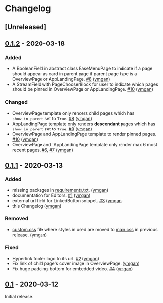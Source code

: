 # Changelog

## [Unreleased]

## [0.1.2](https://gitlab.com/ymgan/biodiversity-aq-dev/-/releases/v0.1.2) - 2020-03-18

### Added
- A BooleanField in abstract class BaseMenuPage to indicate if a page should appear as card in parent page if 
parent page type is a OverviewPage or AppLandingPage. 
[#8](https://gitlab.com/ymgan/biodiversity-aq-dev/-/issues/8)  ([ymgan](https://gitlab.com/ymgan))
- A StreamField with PageChooserBlock for user to indicate which pages should be pinned in OverviewPage or 
AppLandingPage. 
[#10](https://gitlab.com/ymgan/biodiversity-aq-dev/-/issues/10)  ([ymgan](https://gitlab.com/ymgan))

### Changed
- OverviewPage template only renders child pages which has `show_in_parent` set to `True`. 
[#8](https://gitlab.com/ymgan/biodiversity-aq-dev/-/issues/8)  ([ymgan](https://gitlab.com/ymgan))
- AppLandingPage template only renders **descendant** pages which has `show_in_parent` set to `True`. 
[#8](https://gitlab.com/ymgan/biodiversity-aq-dev/-/issues/8)  ([ymgan](https://gitlab.com/ymgan))
- OverviewPage and AppLandingPage template to render pinned pages. 
[#10](https://gitlab.com/ymgan/biodiversity-aq-dev/-/issues/10)  ([ymgan](https://gitlab.com/ymgan))
- OverviewPage and `AppLandingPage template only render max 6 most recent pages. 
[#6](https://gitlab.com/ymgan/biodiversity-aq-dev/-/issues/6), 
[#7](https://gitlab.com/ymgan/biodiversity-aq-dev/-/issues/7) ([ymgan](https://gitlab.com/ymgan))


## [0.1.1](https://gitlab.com/ymgan/biodiversity-aq-dev/-/releases/v0.1.1) - 2020-03-13

### Added
- missing packages in [requirements.txt](requirements.txt). ([ymgan](https://gitlab.com/ymgan))
- documentation for Editors. [#1](https://gitlab.com/ymgan/biodiversity-aq-dev/-/issues/1) ([ymgan](https://gitlab.com/ymgan))
- external url field for LinkedButton snippet. [#3](https://gitlab.com/ymgan/biodiversity-aq-dev/-/issues/3) ([ymgan](https://gitlab.com/ymgan))
- this Changelog ([ymgan](https://gitlab.com/ymgan))

### Removed
- [custom.css](biodiversity/static/css/custom.css) file where styles in used are moved to 
[main.css](biodiversity/static/css/main.css) in previous release. ([ymgan](https://gitlab.com/ymgan))

### Fixed
- Hyperlink footer logo to its url. [#2](https://gitlab.com/ymgan/biodiversity-aq-dev/-/issues/2) ([ymgan](https://gitlab.com/ymgan))
- Fix link of child page's cover image in OverviewPage. ([ymgan](https://gitlab.com/ymgan))
- Fix huge padding-bottom for embedded video. [#4](https://gitlab.com/ymgan/biodiversity-aq-dev/-/issues/4) ([ymgan](https://gitlab.com/ymgan))

## [0.1](https://gitlab.com/ymgan/biodiversity-aq-dev/-/releases/v0.1) - 2020-03-12

Initial release.
